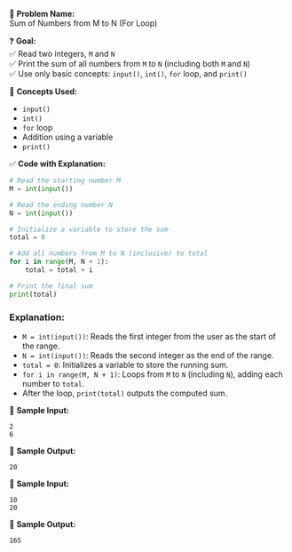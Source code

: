 🧩 **Problem Name:**  
Sum of Numbers from M to N (For Loop)

❓ **Goal:**  
✅ Read two integers, `M` and `N`  
✅ Print the sum of all numbers from `M` to `N` (including both `M` and `N`)  
✅ Use only basic concepts: `input()`, `int()`, `for` loop, and `print()`

🧠 **Concepts Used:**

- `input()`
- `int()`
- `for` loop
- Addition using a variable
- `print()`

✅ **Code with Explanation:**

```python
# Read the starting number M
M = int(input())

# Read the ending number N
N = int(input())

# Initialize a variable to store the sum
total = 0

# Add all numbers from M to N (inclusive) to total
for i in range(M, N + 1):
    total = total + i

# Print the final sum
print(total)
```

### Explanation:

- `M = int(input())`: Reads the first integer from the user as the start of the range.
- `N = int(input())`: Reads the second integer as the end of the range.
- `total = 0`: Initializes a variable to store the running sum.
- `for i in range(M, N + 1)`: Loops from `M` to `N` (including `N`), adding each number to `total`.
- After the loop, `print(total)` outputs the computed sum.

🧪 **Sample Input:**

```
2
6
```

🧾 **Sample Output:**

```
20
```

🧪 **Sample Input:**

```
10
20
```

🧾 **Sample Output:**

```
165
```
